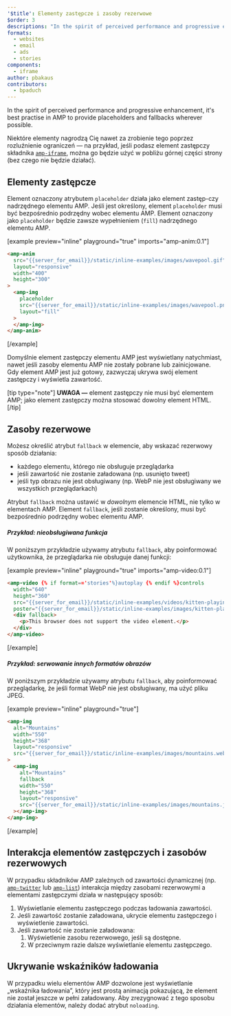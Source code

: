 ```yaml
---
'$title': Elementy zastępcze i zasoby rezerwowe
$order: 3
descriptions: "In the spirit of perceived performance and progressive enhancement, it's best practise in AMP to provide placeholders and fallbacks wherever possible."
formats:
  - websites
  - email
  - ads
  - stories
components:
  - iframe
author: pbakaus
contributors:
  - bpaduch
---
```


In the spirit of perceived performance and progressive enhancement, it's best practise in AMP to provide placeholders and fallbacks wherever possible.

Niektóre elementy nagrodzą Cię nawet za zrobienie tego poprzez rozluźnienie ograniczeń — na przykład, jeśli podasz element zastępczy składnika [`amp-iframe`](../../../../documentation/components/reference/amp-iframe.md#iframe-with-placeholder), można go będzie użyć w pobliżu górnej części strony (bez czego nie będzie działać).

## Elementy zastępcze

Element oznaczony atrybutem `placeholder` działa jako element zastęp-czy nadrzędnego elementu AMP. Jeśli jest określony, element `placeholder` musi być bezpośrednio podrzędny wobec elementu AMP. Element oznaczony jako `placeholder` będzie zawsze wypełnieniem (`fill`) nadrzędnego elementu AMP.

[example preview="inline" playground="true" imports="amp-anim:0.1"]

```html
<amp-anim
  src="{{server_for_email}}/static/inline-examples/images/wavepool.gif"
  layout="responsive"
  width="400"
  height="300"
>
  <amp-img
    placeholder
    src="{{server_for_email}}/static/inline-examples/images/wavepool.png"
    layout="fill"
  >
  </amp-img>
</amp-anim>
```

[/example]

Domyślnie element zastępczy elementu AMP jest wyświetlany natychmiast, nawet jeśli zasoby elementu AMP nie zostały pobrane lub zainicjowane. Gdy element AMP jest już gotowy, zazwyczaj ukrywa swój element zastępczy i wyświetla zawartość.

[tip type="note"] **UWAGA —** element zastępczy nie musi być elementem AMP; jako element zastępczy można stosować dowolny element HTML. [/tip]

## Zasoby rezerwowe <a name="fallbacks"></a>

Możesz określić atrybut `fallback` w elemencie, aby wskazać rezerwowy sposób działania:

- każdego elementu, którego nie obsługuje przeglądarka
- jeśli zawartość nie zostanie załadowana (np. usunięto tweet)
- jeśli typ obrazu nie jest obsługiwany (np. WebP nie jest obsługiwany we wszystkich przeglądarkach)

Atrybut `fallback` można ustawić w _dowolnym_ elemencie HTML, nie tylko w elementach AMP. Element `fallback`, jeśli zostanie określony, musi być bezpośrednio podrzędny wobec elementu AMP.

##### Przykład: nieobsługiwana funkcja

W poniższym przykładzie używamy atrybutu `fallback`, aby poinformować użytkownika, że przeglądarka nie obsługuje danej funkcji:

[example preview="inline" playground="true" imports="amp-video:0.1"]

```html
<amp-video {% if format=='stories'%}autoplay {% endif %}controls
  width="640"
  height="360"
  src="{{server_for_email}}/static/inline-examples/videos/kitten-playing.mp4"
  poster="{{server_for_email}}/static/inline-examples/images/kitten-playing.png">
  <div fallback>
    <p>This browser does not support the video element.</p>
  </div>
</amp-video>
```

[/example]

##### Przykład: serwowanie innych formatów obrazów

W poniższym przykładzie używamy atrybutu `fallback`, aby poinformować przeglądarkę, że jeśli format WebP nie jest obsługiwany, ma użyć pliku JPEG.

[example preview="inline" playground="true"]

```html
<amp-img
  alt="Mountains"
  width="550"
  height="368"
  layout="responsive"
  src="{{server_for_email}}/static/inline-examples/images/mountains.webp"
>
  <amp-img
    alt="Mountains"
    fallback
    width="550"
    height="368"
    layout="responsive"
    src="{{server_for_email}}/static/inline-examples/images/mountains.jpg"
  ></amp-img>
</amp-img>
```

[/example]

## Interakcja elementów zastępczych i zasobów rezerwowych

W przypadku składników AMP zależnych od zawartości dynamicznej (np. [`amp-twitter`](../../../../documentation/components/reference/amp-twitter.md) lub [`amp-list`](../../../../documentation/components/reference/amp-list.md)) interakcja między zasobami rezerwowymi a elementami zastępczymi działa w następujący sposób:

<ol>
  <li>Wyświetlanie elementu zastępczego podczas ładowania zawartości.</li>
  <li>Jeśli zawartość zostanie załadowana, ukrycie elementu zastępczego i wyświetlenie zawartości.</li>
  <li>Jeśli zawartość nie zostanie załadowana:     <ol>       <li>Wyświetlenie zasobu rezerwowego, jeśli są dostępne.</li>       <li>W przeciwnym razie dalsze wyświetlanie elementu zastępczego.</li>     </ol>
</li>
</ol>

## Ukrywanie wskaźników ładowania

W przypadku wielu elementów AMP dozwolone jest wyświetlanie „wskaźnika ładowania”, który jest prostą animacją pokazującą, że element nie został jeszcze w pełni załadowany. Aby zrezygnować z tego sposobu działania elementów, należy dodać atrybut `noloading`.
